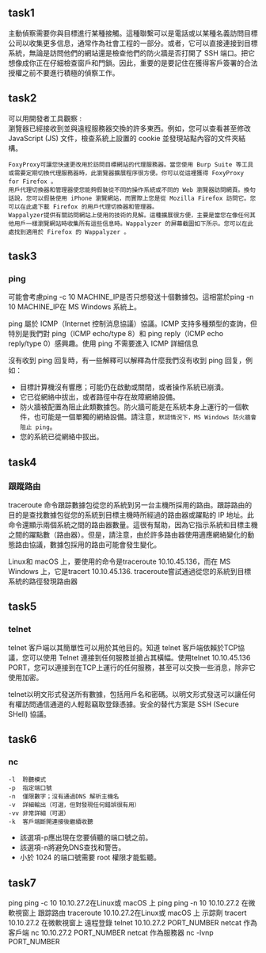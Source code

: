 ## task1
主動偵察需要你與目標進行某種接觸。這種聯繫可以是電話或以某種名義訪問目標公司以收集更多信息，通常作為社會工程的一部分。或者，它可以直接連接到目標系統，無論是訪問他們的網站還是檢查他們的防火牆是否打開了 SSH 端口。把它想像成你正在仔細檢查窗戶和門鎖。因此，重要的是要記住在獲得客戶簽署的合法授權之前不要進行積極的偵察工作。 
## task2
可以用開發者工具觀察 :   
瀏覽器已經接收到並與遠程服務器交換的許多東西。例如，您可以查看甚至修改 JavaScript (JS) 文件，檢查系統上設置的 cookie 並發現站點內容的文件夾結構。
```
FoxyProxy可讓您快速更改用於訪問目標網站的代理服務器。當您使用 Burp Suite 等工具或需要定期切換代理服務器時，此瀏覽器擴展程序很方便。你可以從這裡獲得 FoxyProxy for Firefox 。
用戶代理切換器和管理器使您能夠假裝從不同的操作系統或不同的 Web 瀏覽器訪問網頁。換句話說，您可以假裝使用 iPhone 瀏覽網站，而實際上您是從 Mozilla Firefox 訪問它。您可以在此處下載 Firefox 的用戶代理切換器和管理器。
Wappalyzer提供有關訪問網站上使用的技術的見解。這種擴展很方便，主要是當您在像任何其他用戶一樣瀏覽網站時收集所有這些信息時。Wappalyzer 的屏幕截圖如下所示。您可以在此處找到適用於 Firefox 的 Wappalyzer 。
```
## task3
### ping 
可能會考慮ping -c 10 MACHINE_IP是否只想發送十個數據包。這相當於ping -n 10 MACHINE_IP在 MS Windows 系統上。     
              
ping 屬於 ICMP（Internet 控制消息協議）協議。ICMP 支持多種類型的查詢，但特別是我們對 ping（ICMP echo/type 8）和 ping reply（ICMP echo reply/type 0）感興趣。使用 ping 不需要進入 ICMP 詳細信息   

沒有收到 ping 回复時，有一些解釋可以解釋為什麼我們沒有收到 ping 回复，例如：

* 目標計算機沒有響應；可能仍在啟動或關閉，或者操作系統已崩潰。
* 它已從網絡中拔出，或者路徑中存在故障網絡設備。
* 防火牆被配置為阻止此類數據包。防火牆可能是在系統本身上運行的一個軟 件，也可能是一個單獨的網絡設備。請注意，`默認情況下，MS Windows 防火牆會阻止 ping`。
* 您的系統已從網絡中拔出。


## task4
### 跟蹤路由 
traceroute 命令跟踪數據包從您的系統到另一台主機所採用的路由。跟踪路由的目的是查找數據包從您的系統到目標主機時所經過的路由器或躍點的 IP 地址。此命令還顯示兩個系統之間的路由器數量。這很有幫助，因為它指示系統和目標主機之間的躍點數（路由器）。但是，請注意，由於許多路由器使用適應網絡變化的動態路由協議，數據包採用的路由可能會發生變化。    
                

Linux和 macOS 上，要使用的命令是traceroute 10.10.45.136，而在 MS Windows 上，它是tracert 10.10.45.136. traceroute嘗試通過從您的系統到目標系統的路徑發現路由器

## task5
### telnet
telnet 客戶端以其簡單性可以用於其他目的。知道 telnet 客戶端依賴於TCP協議，您可以使用 Telnet 連接到任何服務並搶占其橫幅。使用telnet 10.10.45.136 PORT，您可以連接到在TCP上運行的任何服務，甚至可以交換一些消息，除非它使用加密。          

telnet以明文形式發送所有數據，包括用戶名和密碼。以明文形式發送可以讓任何有權訪問通信通道的人輕鬆竊取登錄憑據。安全的替代方案是 SSH (Secure SHell) 協議。

## task6
### nc
```
-l	聆聽模式
-p	指定端口號
-n	僅限數字；沒有通過DNS 解析主機名
-v	詳細輸出（可選，但對發現任何錯誤很有用）
-vv	非常詳細（可選）
-k	客戶端斷開連接後繼續收聽
```
* 該選項-p應出現在您要偵聽的端口號之前。
* 該選項-n將避免DNS查找和警告。
* 小於 1024 的端口號需要 root 權限才能監聽。

## task7

ping	ping -c 10 10.10.27.2在Linux或 macOS 上
ping	ping -n 10 10.10.27.2 在微軟視窗上
跟踪路由	traceroute 10.10.27.2在Linux或 macOS 上
示踪劑	tracert 10.10.27.2 在微軟視窗上
遠程登錄	telnet 10.10.27.2 PORT_NUMBER
netcat 作為客戶端	nc 10.10.27.2 PORT_NUMBER
netcat 作為服務器	nc -lvnp PORT_NUMBER